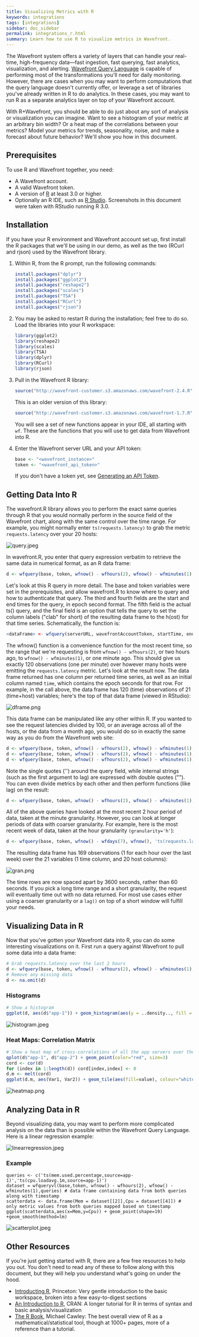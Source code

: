 ```yaml
---
title: Visualizing Metrics with R
keywords: integrations
tags: [integrations]
sidebar: doc_sidebar
permalink: integrations_r.html
summary: Learn how to use R to visualize metrics in Wavefront.
---
```


The Wavefront system offers a variety of layers that can handle your real-time, high-frequency data&mdash;fast ingestion, fast querying, fast analytics, visualization, and alerting. [Wavefront Query Language](query_language_reference.html) is capable of performing most of the transformations you'll need for daily monitoring. However, there are cases when you may want to perform computations that the query language doesn't currently offer, or leverage a set of libraries you've already written in R to do analytics. In these cases, you may want to run R as a separate analytics layer on top of your Wavefront account.

With R+Wavefront, you should be able to do just about any sort of analysis or visualization you can imagine. Want to see a histogram of your metric at an arbitrary bin width? Or a heat map of the correlations between your metrics? Model your metrics for trends, seasonality, noise, and make a forecast about future behavior? We'll show you how in this document.


## Prerequisites

To use R and Wavefront together, you need:

- A Wavefront account.
- A valid Wavefront token.
- A version of [R](http://cran.rstudio.com/) at least 3.0 or higher.
- Optionally an R IDE, such as [R Studio](https://www.rstudio.com/). Screenshots in this document were taken with RStudio running R 3.0.

## Installation
If you have your R environment and Wavefront account set up, first install the R packages that we'll be using in our demo, as well as the two (RCurl and rjson) used by the Wavefront library. 

1.  Within R, from the R prompt, run the following commands:

    ```r
    install.packages("dplyr") 
    install.packages("ggplot2")
    install.packages("reshape2")
    install.packages("scales")
    install.packages("TSA")
    install.packages("RCurl")
    install.packages("rjson")
    ```

 1. You may be asked to restart R during the installation; feel free to do so. Load the libraries into your R workspace:

    ```r
    library(ggplot2)
    library(reshape2)
    library(scales)
    library(TSA)
    library(dplyr)
    library(RCurl)
    library(rjson)
    ```

 1. Pull in the Wavefront R library:

    ```r
    source("http://wavefront-customer.s3.amazonaws.com/wavefront-2.4.R")
    ```

    This is an older version of this library:

    ```r
    source("http://wavefront-customer.s3.amazonaws.com/wavefront-1.7.R")
    ```

    You will see a set of new functions appear in your IDE, all starting with `wf`. These are the functions that you will use to get data from Wavefront into R. 

 1. Enter the Wavefront server URL and your API token:

    ```r
    base <- "<wavefront_instance>"
    token <- "<wavefront_api_token>"
    ```

    If you don't have a token yet, see [Generating an API Token](wavefront_api.html#generating-an-api-token).

## Getting Data Into R

The wavefront.R library allows you to perform the exact same queries through R that you would normally perform in the source field of the Wavefront chart, along with the same control over the time range. For example, you might normally enter `ts(requests.latency)` to grab the metric `requests.latency` over your 20 hosts:

![query.jpeg](images/query.jpeg)

In wavefront.R, you enter that query expression verbatim to retrieve the same data in numerical format, as an R data frame:

```r
d <- wfquery(base, token, wfnow() - wfhours(2), wfnow() - wfminutes(1), 'ts(requests.latency)', clab='h')
```

Let's look at this R query in more detail. The base and token variables were set in the prerequisites, and allow wavefront.R to know where to query and how to authenticate that query. The third and fourth fields are the start and end times for the query, in epoch second format. The fifth field is the actual ts() query, and the final field is an option that tells the query to set the column labels ("clab" for short) of the resulting data frame to the h(ost) for that time series. Schematically, the function is:

```r
<dataFrame> <- wfquery(serverURL, wavefrontAccountToken, startTime, endTime, query)
```
 
The wfnow() function is a convenience function for the most recent time, so the range that we're requesting is from `wfnow() - wfhours(2)`, or two hours ago, to `wfnow() - wfminutes(1)`, or one minute ago. This should give us exactly 120 observations (one per minute) over however many hosts were emitting the `requests.latency` metric.
Let's look at the result now. The data frame returned has one column per returned time series, as well as an initial column named `time`, which contains the epoch seconds for that row. For example, in the call above, the data frame has 120 (time) observations of 21 (time+host) variables; here's the top of that data frame (viewed in RStudio):

![dframe.png](images/dframe.png)

This data frame can be manipulated like any other within R.
If you wanted to see the request latencies divided by 100, or an average across all of the hosts, or the data from a month ago, you would do so in exactly the same way as you do from the Wavefront web site:

```r
d <- wfquery(base, token, wfnow() - wfhours(2), wfnow() - wfminutes(1), 'ts(requests.latency) / 100', clab='h')
d <- wfquery(base, token, wfnow() - wfhours(2), wfnow() - wfminutes(1), 'avg(ts(requests.latency))', clab='h')
d <- wfquery(base, token, wfnow() - wfhours(2), wfnow() - wfminutes(1), 'lag("one month ago", avg(ts(requests.latency)))', clab='h')
```

Note the single quotes ('') around the query field, while internal strings (such as the first argument to lag) are expressed with double quotes (""). You can even divide metrics by each other and then perform functions (like lag) on the result:

```r
d <- wfquery(base, token, wfnow() - wfhours(2), wfnow() - wfminutes(1), 'lag("one month ago", ts(requests.failures.num) / ts(requests.total.num))', clab='h')
```

All of the above queries have looked at the most recent 2 hour period of data, taken at the minute granularity. However, you can look at longer periods of data with coarser granularity. For example, here is the most recent week of data, taken at the hour granularity `(granularity='h'`):

```r
d <- wfquery(base, token, wfnow() - wfdays(7), wfnow(), 'ts(requests.latency)', clab='h', granularity='h')
```

The resulting data frame has 169 observations (1 for each hour over the last week) over the 21 variables (1 time column, and 20 host columns):

![gran.png](images/gran.png)

The time rows are now spaced apart by 3600 seconds, rather than 60 seconds. If you pick a long time range and a short granularity, the request will eventually time out with no data returned. For most use cases either using a coarser granularity or a `lag()` on top of a short window will fulfill your needs.

## Visualizing Data in R
Now that you've gotten your Wavefront data into R, you can do some interesting visualizations on it. First run a query against Wavefront to pull some data into a data frame:

```r
# Grab requests.latency over the last 2 hours
d <- wfquery(base, token, wfnow() - wfhours(2), wfnow() - wfminutes(1), 'ts(requests.latency)', clab='h')
# Remove any missing data
d <- na.omit(d)
```

### Histograms

```r
# Show a histogram
ggplot(d, aes(d$"app-1")) + geom_histogram(aes(y = ..density.., fill = ..count..), binwidth=5) + geom_density()
```
![histogram.jpeg](images/histogram.jpeg)

### Heat Maps: Correlation Matrix
 
```r
# Show a heat map of cross-correlations of all the app servers over the full 2h window
qplot(d$"app-1", d$"app-2") + geom_point(color="red", size=3)
cord <- cor(d)
for (index in 1:length(d)) cord[index,index] <- 0
d.m <- melt(cord)
ggplot(d.m, aes(Var1, Var2)) + geom_tile(aes(fill=value), colour="white") + scale_fill_gradient(low="white", high="steelblue")
```

![heatmap.png](images/heatmap.png)

## Analyzing Data in R
Beyond visualizing data, you may want to perform more complicated analysis on the data than is possible within the Wavefront Query Language. Here is a linear regression example:

![linearregression.jpeg](images/linearregression.jpeg)

### Example

```
queries <- c('ts(mem.used.percentage,source=app-1)','ts(cpu.loadavg.1m,source=app-1)')
dataset = wfqueryvl(base,token, wfnow() - wfhours(2), wfnow() - wfminutes(1),queries) # data frame containing data from both queries along with timestamp
scatterdata <- data.frame(Mem = dataset[[2]],Cpu = dataset[[4]]) # only metric values from both queries mapped based on timestamp
ggplot(scatterdata,aes(x=Mem,y=Cpu)) + geom_point(shape=19) +geom_smooth(method=lm)
```

![scatterplot.jpeg](images/scatterplot.jpeg)

## Other Resources
If you're just getting started with R, there are a few free resources to help you out. You don't need to read any of these to follow along with this document, but they will help you understand what's going on under the hood.

- [Introducting R](http://data.princeton.edu/R/default.html), Princeton: Very gentle introduction to the basic workspace, broken into a few easy-to-digest sections 
- [An Introduction to R](http://cran.r-project.org/doc/manuals/R-intro.html), CRAN: A longer tutorial for R in terms of syntax and basic analysis/visualization
- [The R Book](https://archive.org/download/TheRBook/The_R_Book-Crawley.pdf), Michael Cawley: The best overall view of R as a mathematical/statistical tool, though at 1000+ pages, more of a reference than a tutorial.



